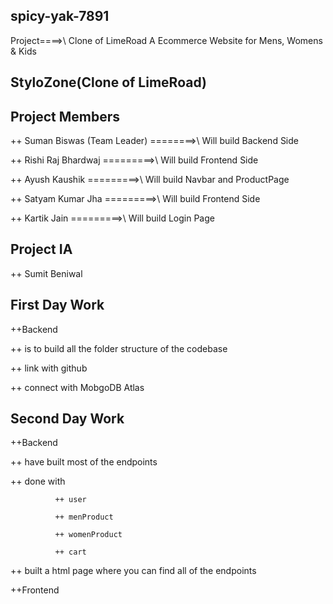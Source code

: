 ## spicy-yak-7891
  Project====>\ Clone of LimeRoad
                A Ecommerce Website for Mens, Womens & Kids

## StyloZone(Clone of LimeRoad)

## Project Members
  ++ Suman Biswas (Team Leader)
                            ========>\ Will build Backend Side

  ++ Rishi Raj Bhardwaj
                            =========>\ Will build Frontend Side


  ++ Ayush Kaushik
                            =========>\ Will build Navbar and ProductPage


  ++ Satyam Kumar Jha
                            =========>\ Will build Frontend Side


  ++ Kartik Jain
                            =========>\ Will build Login Page

## Project IA
  ++ Sumit Beniwal

## First Day Work
  ++Backend

  ++ is to build all the folder structure of the codebase

  ++ link with github
  
  ++ connect with MobgoDB Atlas


## Second Day Work

  ++Backend

  ++ have built most of the endpoints

  ++ done with 
  
              ++ user

              ++ menProduct

              ++ womenProduct

              ++ cart
  
  ++ built a html page where you can find all of the endpoints

  ++Frontend

  